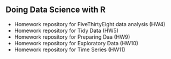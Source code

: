 ## Doing Data Science with R

* Homework repository for FiveThirtyEight data analysis (HW4)
* Homework repository for Tidy Data (HW5)
* Homework repository for Preparing Daa (HW9)
* Homework repository for Exploratory Data (HW10)
* Homework repository for Time Series (HW11)
